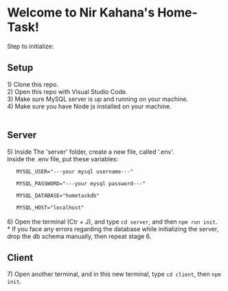 <h1>Welcome to Nir Kahana's Home-Task!</h1>

Step to initialize:
<h2>Setup</h2>
1) Clone this repo.<br>
2) Open this repo with Visual Studio Code.<br>
3) Make sure MySQL server is up and running on your machine.<br>
4) Make sure you have Node js installed on your machine.<br><br>
<h2>Server</h2>
5) Inside The 'server' folder, create a new file, called '.env'.<br>
   Inside the .env file, put these variables:<br>
<code>
   MYSQL_USER="---your mysql username---"<br>
   MYSQL_PASSWORD="---your mysql password---"<br>
   MYSQL_DATABASE="hometaskdb"<br>
   MYSQL_HOST="localhost"
</code><br>
6) Open the terminal (Ctr + J), and type <code>cd server</code>, and then <code>npm run init</code>.<br>
* If you face any errors regarding the database while initializing the server, drop the db schema manually, then repeat stage 6. 
<h2>Client</h2>
7) Open another terminal, and in this new terminal, type <code>cd client</code>, then <code>npm init</code>.<br>